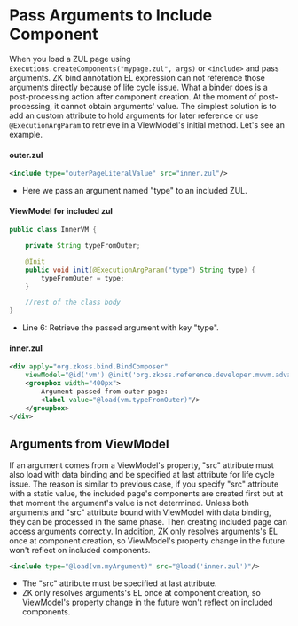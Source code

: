 # Pass Arguments to Include Component
When you load a ZUL page using ` Executions.createComponents("mypage.zul", args) ` or ` <include> ` and pass arguments. ZK bind annotation EL expression can not reference those arguments directly because of life cycle issue. What a binder does is a post-processing action after component creation. At the moment of post-processing, it cannot obtain arguments' value. The simplest solution is to add an custom attribute to hold arguments for later reference or use `@ExecutionArgParam` to retrieve in a ViewModel's initial method. Let's see an example.

#### outer.zul
``` xml
<include type="outerPageLiteralValue" src="inner.zul"/>
```

-   Here we pass an argument named "type" to an included ZUL.

#### ViewModel for included zul
``` java
public class InnerVM {

    private String typeFromOuter;

    @Init
    public void init(@ExecutionArgParam("type") String type) {
        typeFromOuter = type;
    }

    //rest of the class body
}
```

-   Line 6: Retrieve the passed argument with key "type".

#### inner.zul
``` xml
<div apply="org.zkoss.bind.BindComposer"
    viewModel="@id('vm') @init('org.zkoss.reference.developer.mvvm.advance.InnerVM')">
    <groupbox width="400px">
        Argument passed from outer page:
        <label value="@load(vm.typeFromOuter)"/>
    </groupbox>
</div>
```

Arguments from ViewModel
------------------------

If an argument comes from a ViewModel's property, "src" attribute must also load with data binding and be specified at last attribute for life cycle issue. The reason is similar to previous case, if you specify "src" attribute with a static value, the included page's components are created first but at that moment the argument's value is not determined. Unless both arguments and "src" attribute bound with ViewModel with data binding, they can be processed in the same phase. Then creating included page can access arguments correctly. In addition, ZK only resolves arguments's EL once at component creation, so ViewModel's property change in the future won't reflect on included components.

``` xml
<include type="@load(vm.myArgument)" src="@load('inner.zul')"/>
```

-   The "src" attribute must be specified at last attribute.
-   ZK only resolves arguments's EL once at component creation, so ViewModel's property change in the future won't reflect on included components.
